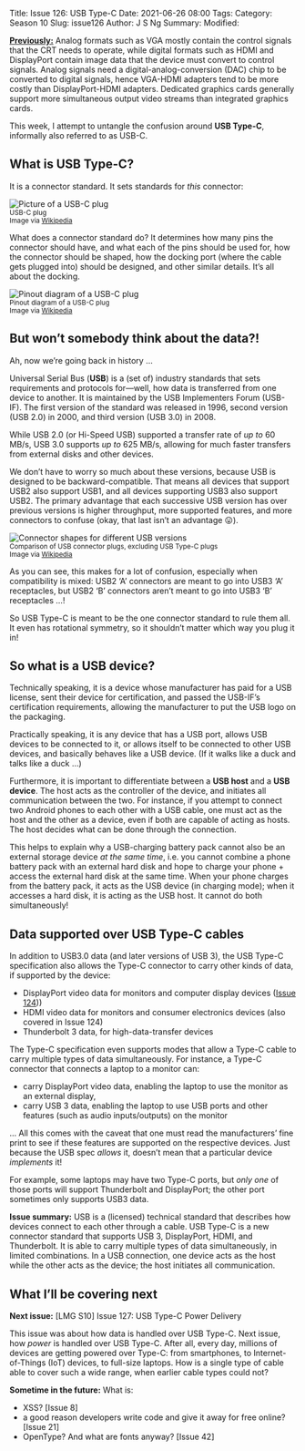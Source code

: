 Title: Issue 126: USB Type-C
Date: 2021-06-26 08:00
Tags: 
Category: Season 10
Slug: issue126
Author: J S Ng
Summary: 
Modified: 

[**Previously:**](https://buttondown.email/laymansguide/archive/) Analog formats such as VGA mostly contain the control signals that the CRT needs to operate, while digital formats such as HDMI and DisplayPort contain image data that the device must convert to control signals. Analog signals need a digital-analog-conversion (DAC) chip to be converted to digital signals, hence VGA-HDMI adapters tend to be more costly than DisplayPort-HDMI adapters. Dedicated graphics cards generally support more simultaneous output video streams than integrated graphics cards.

This week, I attempt to untangle the confusion around **USB Type-C**, informally also referred to as USB-C.

## What is USB Type-C?

It is a connector standard. It sets standards for *this* connector:

![Picture of a USB-C plug]({attach}/season10/issue126/issue126_01.jpg)<br />
<small>USB-C plug<br />Image via [Wikipedia](https://en.wikipedia.org/wiki/USB-C)</small>

What does a connector standard do? It determines how many pins the connector should have, and what each of the pins should be used for, how the connector should be shaped, how the docking port (where the cable gets plugged into) should be designed, and other similar details. It’s all about the docking.

![Pinout diagram of a USB-C plug]({attach}/season10/issue126/issue126_02.png)<br />
<small>Pinout diagram of a USB-C plug<br />Image via [Wikipedia](https://en.wikipedia.org/wiki/USB-C)</small>

## But won’t somebody think about the data?!

Ah, now we’re going back in history …

Universal Serial Bus (**USB**) is a (set of) industry standards that sets requirements and protocols for—well, how data is transferred from one device to another. It is maintained by the USB Implementers Forum (USB-IF). The first version of the standard was released in 1996, second version (USB 2.0) in 2000, and third version (USB 3.0) in 2008.

While USB 2.0 (or Hi-Speed USB) supported a transfer rate of *up to* 60 MB/s, USB 3.0 supports *up to* 625 MB/s, allowing for much faster transfers from external disks and other devices.

We don’t have to worry so much about these versions, because USB is designed to be backward-compatible. That means all devices that support USB2 also support USB1, and all devices supporting USB3 also support USB2. The primary advantage that each successive USB version has over previous versions is higher throughput, more supported features, and more connectors to confuse (okay, that last isn’t an advantage 😛).

![Connector shapes for different USB versions]({attach}/season10/issue126/issue126_03.png)<br />
<small>Comparison of USB connector plugs, excluding USB Type-C plugs<br />Image via [Wikipedia](https://en.wikipedia.org/wiki/USB_hardware)</small>

As you can see, this makes for a lot of confusion, especially when compatibility is mixed: USB2 ‘A’ connectors are meant to go into USB3 ‘A’ receptacles, but USB2 ‘B’ connectors aren’t meant to go into USB3 ‘B’ receptacles …!

So USB Type-C is meant to be the one connector standard to rule them all. It even has rotational symmetry, so it shouldn’t matter which way you plug it in!

## So what is a USB device?

Technically speaking, it is a device whose manufacturer has paid for a USB license, sent their device for certification, and passed the USB-IF’s certification requirements, allowing the manufacturer to put the USB logo on the packaging.

Practically speaking, it is any device that has a USB port, allows USB devices to be connected to it, or allows itself to be connected to other USB devices, and basically behaves like a USB device. (If it walks like a duck and talks like a duck …)

Furthermore, it is important to differentiate between a **USB host** and a **USB device**. The host acts as the controller of the device, and initiates all communication between the two. For instance, if you attempt to connect two Android phones to each other with a USB cable, one must act as the host and the other as a device, even if both are capable of acting as hosts. The host decides what can be done through the connection.

This helps to explain why a USB-charging battery pack cannot also be an external storage device *at the same time*, i.e. you cannot combine a phone battery pack with an external hard disk and hope to charge your phone + access the external hard disk at the same time. When your phone charges from the battery pack, it acts as the USB device (in charging mode); when it accesses a hard disk, it is acting as the USB host. It cannot do both simultaneously!

## Data supported over USB Type-C cables

In addition to USB3.0 data (and later versions of USB 3), the USB Type-C specification also allows the Type-C connector to carry other kinds of data, if supported by the device:

- DisplayPort video data for monitors and computer display devices ([Issue 124]({filename}/season10/issue124/issue124.md)))
- HDMI video data for monitors and consumer electronics devices (also covered in Issue 124)
- Thunderbolt 3 data, for high-data-transfer devices

The Type-C specification even supports modes that allow a Type-C cable to carry multiple types of data simultaneously. For instance, a Type-C connector that connects a laptop to a monitor can:

- carry DisplayPort video data, enabling the laptop to use the monitor as an external display,
- carry USB 3 data, enabling the laptop to use USB ports and other features (such as audio inputs/outputs) on the monitor

… All this comes with the caveat that one must read the manufacturers’ fine print to see if these features are supported on the respective devices. Just because the USB spec *allows* it, doesn’t mean that a particular device *implements* it!

For example, some laptops may have two Type-C ports, but *only one* of those ports will support Thunderbolt and DisplayPort; the other port sometimes only supports USB3 data.

**Issue summary:** USB is a (licensed) technical standard that describes how devices connect to each other through a cable. USB Type-C is a new connector standard that supports USB 3, DisplayPort, HDMI, and Thunderbolt. It is able to carry multiple types of data simultaneously, in limited combinations. In a USB connection, one device acts as the host while the other acts as the device; the host initiates all communication.

## What I’ll be covering next

**Next issue:** [LMG S10] Issue 127: USB Type-C Power Delivery

This issue was about how data is handled over USB Type-C. Next issue, how *power* is handled over USB Type-C. After all, every day, millions of devices are getting powered over Type-C: from smartphones, to Internet-of-Things (IoT) devices, to full-size laptops. How is a single type of cable able to cover such a wide range, when earlier cable types could not?

**Sometime in the future:** What is:

- XSS? [Issue 8]
- a good reason developers write code and give it away for free online? [Issue 21]
- OpenType? And what are fonts anyway? [Issue 42]
